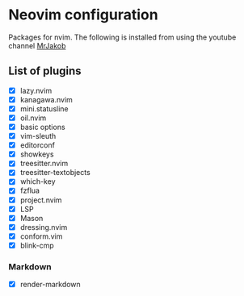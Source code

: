 # Neovim configuration

Packages for nvim. The following is installed from using the youtube channel [MrJakob](https://youtube.com/@MrJakob)

## List of plugins

- [X] lazy.nvim
- [X] kanagawa.nvim
- [X] mini.statusline
- [X] oil.nvim
- [X] basic options
- [X] vim-sleuth
- [X] editorconf
- [X] showkeys
- [X] treesitter.nvim
- [X] treesitter-textobjects
- [X] which-key
- [X] fzflua
- [X] project.nvim
- [X] LSP
- [X] Mason
- [X] dressing.nvim
- [X] conform.vim
- [X] blink-cmp

### Markdown

- [X] render-markdown
